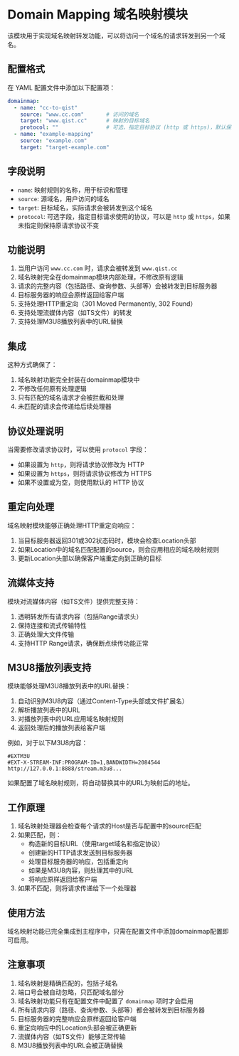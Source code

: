 # Domain Mapping 域名映射模块

该模块用于实现域名映射转发功能，可以将访问一个域名的请求转发到另一个域名。

## 配置格式

在 YAML 配置文件中添加以下配置项：

```yaml
domainmap:
  - name: "cc-to-qist"
    source: "www.cc.com"       # 访问的域名
    target: "www.qist.cc"      # 映射的目标域名
    protocol: ""               # 可选，指定目标协议 (http 或 https)，默认保持原协议
  - name: "example-mapping"
    source: "example.com"
    target: "target-example.com"
```

## 字段说明

- `name`: 映射规则的名称，用于标识和管理
- `source`: 源域名，用户访问的域名
- `target`: 目标域名，实际请求会被转发到这个域名
- `protocol`: 可选字段，指定目标请求使用的协议，可以是 `http` 或 `https`，如果未指定则保持原请求协议不变

## 功能说明

1. 当用户访问 `www.cc.com` 时，请求会被转发到 `www.qist.cc`
2. 域名映射完全在domainmap模块内部处理，不修改原有逻辑
3. 请求的完整内容（包括路径、查询参数、头部等）会被转发到目标服务器
4. 目标服务器的响应会原样返回给客户端
5. 支持处理HTTP重定向（301 Moved Permanently, 302 Found）
6. 支持处理流媒体内容（如TS文件）的转发
7. 支持处理M3U8播放列表中的URL替换

## 集成

这种方式确保了：
1. 域名映射功能完全封装在domainmap模块中
2. 不修改任何原有处理逻辑
3. 只有匹配的域名请求才会被拦截和处理
4. 未匹配的请求会传递给后续处理器

## 协议处理说明

当需要修改请求协议时，可以使用 `protocol` 字段：
- 如果设置为 `http`，则将请求协议修改为 HTTP
- 如果设置为 `https`，则将请求协议修改为 HTTPS
- 如果不设置或为空，则使用默认的 HTTP 协议

## 重定向处理

域名映射模块能够正确处理HTTP重定向响应：
1. 当目标服务器返回301或302状态码时，模块会检查Location头部
2. 如果Location中的域名匹配配置的source，则会应用相应的域名映射规则
3. 更新Location头部以确保客户端重定向到正确的目标

## 流媒体支持

模块对流媒体内容（如TS文件）提供完整支持：
1. 透明转发所有请求内容（包括Range请求头）
2. 保持连接和流式传输特性
3. 正确处理大文件传输
4. 支持HTTP Range请求，确保断点续传功能正常

## M3U8播放列表支持

模块能够处理M3U8播放列表中的URL替换：
1. 自动识别M3U8内容（通过Content-Type头部或文件扩展名）
2. 解析播放列表中的URL
3. 对播放列表中的URL应用域名映射规则
4. 返回处理后的播放列表给客户端

例如，对于以下M3U8内容：
```
#EXTM3U
#EXT-X-STREAM-INF:PROGRAM-ID=1,BANDWIDTH=2084544
http://127.0.0.1:8888/stream.m3u8...
```

如果配置了域名映射规则，将自动替换其中的URL为映射后的地址。

## 工作原理

1. 域名映射处理器会检查每个请求的Host是否与配置中的source匹配
2. 如果匹配，则：
   - 构造新的目标URL（使用target域名和指定协议）
   - 创建新的HTTP请求发送到目标服务器
   - 处理目标服务器的响应，包括重定向
   - 如果是M3U8内容，则处理其中的URL
   - 将响应原样返回给客户端
3. 如果不匹配，则将请求传递给下一个处理器

## 使用方法

域名映射功能已完全集成到主程序中，只需在配置文件中添加domainmap配置即可启用。

## 注意事项

1. 域名映射是精确匹配的，包括子域名
2. 端口号会被自动忽略，只匹配域名部分
3. 域名映射功能只有在配置文件中配置了 `domainmap` 项时才会启用
4. 所有请求内容（路径、查询参数、头部等）都会被转发到目标服务器
5. 目标服务器的完整响应会原样返回给客户端
6. 重定向响应中的Location头部会被正确更新
7. 流媒体内容（如TS文件）能够正常传输
8. M3U8播放列表中的URL会被正确替换